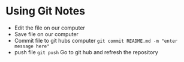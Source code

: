# Using Git Notes

+ Edit the file on our computer
+ Save file on our computer
+ Commit file to git hubs computer `git commit README.md -m "enter message here"`
+ push file `git push`
Go to git hub and refresh the repository
